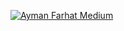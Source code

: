[![Ayman Farhat Medium](https://github-readme-medium.vercel.app/?username=aymanf)](https://medium.com/@aymanf)
